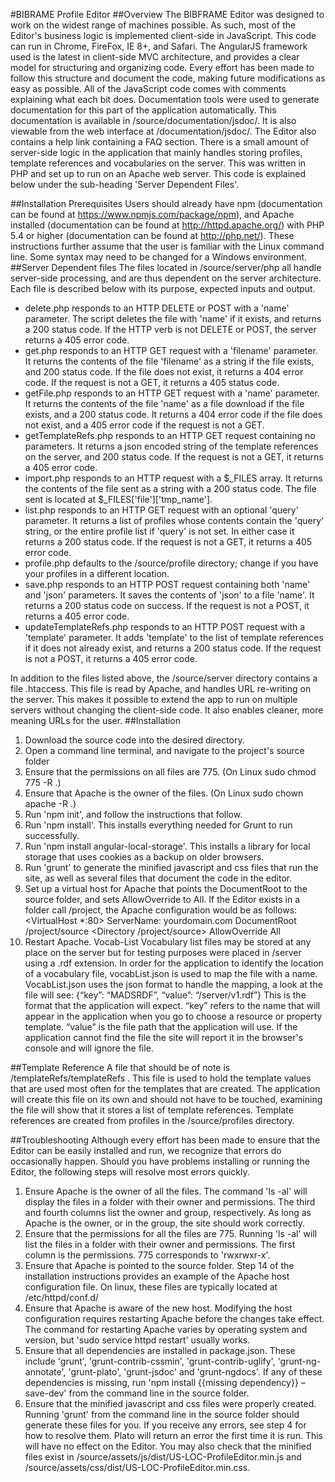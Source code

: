 #BIBRAME Profile Editor
##Overview
The BIBFRAME Editor was designed to work on the widest range of machines possible. As such, most of the Editor's business logic is implemented client-side in JavaScript. This code can run in Chrome, FireFox, IE 8+, and Safari. The AngularJS framework used is the latest in client-side MVC architecture, and provides a clear model for structuring and organizing code. Every effort has been made to follow this structure and document the code, making future modifications as easy as possible.
All of the JavaScript code comes with comments explaining what each bit does. Documentation tools were used to generate documentation for this part of the application automatically. This documentation is available in /source/documentation/jsdoc/. It is also viewable from the web interface at /documentation/jsdoc/. The Editor also contains a help link containing a FAQ section.
There is a small amount of server-side logic in the application that mainly handles storing profiles, template references and vocabularies on the server. This was written in PHP and set up to run on an Apache web server. This code is explained below under the sub-heading 'Server Dependent Files'.

##Installation Prerequisites
Users should already have npm (documentation can be found at https://www.npmjs.com/package/npm), and Apache installed (documentation can be found at http://httpd.apache.org/) with PHP 5.4 or higher (documentation can be found at http://php.net/). These instructions further assume that the user is familiar with the Linux command line. Some syntax may need to be changed for a Windows environment.
##Server Dependent files
The files located in /source/server/php all handle server-side processing, and are thus dependent on the server architecture. Each file is described below with its purpose, expected inputs and output.
* delete.php responds to an HTTP DELETE or POST with a 'name' parameter. The script deletes the file with 'name' if it exists, and returns a 200 status code. If the HTTP verb is not DELETE or POST, the server returns a 405 error code.
* get.php responds to an HTTP GET request with a 'filename' parameter. It returns the contents of the file 'filename' as a string if the file exists, and 200 status code. If the file does not exist, it returns a 404 error code. If the request is not a GET, it returns a 405 status code.
* getFile.php responds to an HTTP GET request with a 'name' parameter. It returns the contents of the file 'name' as a file download if the file exists, and a 200 status code. It returns a 404 error code if the file does not exist, and a 405 error code if the request is not a GET.
* getTemplateRefs.php responds to an HTTP GET request containing no parameters. It returns a json encoded string of the template references on the server, and 200 status code. If the request is not a GET, it returns a 405 error code.
* import.php responds to an HTTP request with a $_FILES array. It returns the contents of the file sent as a string with a 200 status code. The file sent is located at $_FILES['file']['tmp_name'].
* list.php responds to an HTTP GET request with an optional 'query' parameter. It returns a list of profiles whose contents contain the 'query' string, or the entire profile list if 'query' is not set. In either case it returns a 200 status code. If the request is not a GET, it returns a 405 error code.
* profile.php defaults to the /source/profile directory; change if you have your profiles in a different location.
* save.php responds to an HTTP POST request containing both 'name' and 'json' parameters. It saves the contents of 'json' to a file 'name'. It returns a 200 status code on success. If the request is not a POST, it returns a 405 error code.
* updateTemplateRefs.php responds to an HTTP POST request with a 'template' parameter. It adds 'template' to the list of template references if it does not already exist, and returns a 200 status code. If the request is not a POST, it returns a 405 error code.

In addition to the files listed above, the /source/server directory contains a file .htaccess. This file is read by Apache, and handles URL re-writing on the server. This makes it possible to extend the app to run on multiple servers without changing the client-side code. It also enables cleaner, more meaning URLs for the user.
##Installation
1.	Download the source code into the desired directory.
2.	Open a command line terminal, and navigate to the project's source folder
3.	Ensure that the permissions on all files are 775. (On Linux sudo chmod 775 -R .)
4.	Ensure that Apache is the owner of the files. (On Linux sudo chown apache -R .)
5.	Run 'npm init', and follow the instructions that follow.
6.	Run 'npm install'. This installs everything needed for Grunt to run successfully.
7.	Run 'npm install angular-local-storage'. This installs a library for local storage that uses cookies as a backup on older browsers.
8.	Run 'grunt' to generate the minified javascript and css files that run the site, as well as several files that document the code in the editor.
9.	Set up a virtual host for Apache that points the DocumentRoot to the source folder, and sets AllowOverride to All. If the Editor exists in a folder call /project, the Apache configuration would be as follows:
		<VirtualHost *:80>
			ServerName: yourdomain.com
			DocumentRoot /project/source
		</VirtualHost>
		<Directory /project/source>
			AllowOverride All
		</Directory>
10.	Restart Apache.
Vocab-List
Vocabulary list files may be stored at any place on the server but for testing purposes were placed in /server using a .rdf extension. In order for the application to identify the location of a vocabulary file, vocabList.json is used to map the file with a name.
	VocabList.json uses the json format to handle the mapping, a look at the file will see:
		{“key”: “MADSRDF”, “value”: “/server/v1.rdf”}
This is the format that the application will expect. “key” refers to the name that will appear in the application when you go to choose a resource or property template. “value” is the file path that the application will use. If the application cannot find the file the site will report it in the browser's console and will ignore the file.

##Template Reference
A file that should be of note is /templateRefs/templateRefs . This file is used to hold the template values that are used most often for the templates that are created. The application will create this file on its own and should not have to be touched, examining the file will show that it stores a list of template references. Template references are created from profiles in the /source/profiles directory.

##Troubleshooting
Although every effort has been made to ensure that the Editor can be easily installed and run, we recognize that errors do occasionally happen. Should you have problems installing or running the Editor, the following steps will resolve most errors quickly.

1. Ensure Apache is the owner of all the files. The command 'ls -al' will display the files in a folder with their owner and permissions. The third and fourth columns list the owner and group, respectively. As long as Apache is the owner, or in the group, the site should work correctly.
2. Ensure that the permissions for all the files are 775. Running 'ls -al' will list the files in a folder with their owner and permissions. The first column is the permissions. 775 corresponds to 'rwxrwxr-x'.
3. Ensure that Apache is pointed to the source folder. Step 14 of the installation instructions provides an example of the Apache host configuration file. On linux, these files are typically located at /etc/httpd/conf.d/
4. Ensure that Apache is aware of the new host. Modifying the host configuration requires restarting Apache before the changes take effect. The command for restarting Apache varies by operating system and version, but 'sudo service httpd restart' usually works.
5. Ensure that all dependencies are installed in package.json. These include 'grunt', 'grunt-contrib-cssmin', 'grunt-contrib-uglify', 'grunt-ng-annotate', 'grunt-plato', 'grunt-jsdoc' and 'grunt-ngdocs'. If any of these dependencies is missing, run 'npm install {{missing dependency}} –save-dev' from the command line in the source folder.
6. Ensure that the minified javascript and css files were properly created. Running 'grunt' from the command line in the source folder should generate these files for you. If you receive any errors, see step 4 for how to resolve them. Plato will return an error the first time it is run. This will have no effect on the Editor. You may also check that the minified files exist in /source/assets/js/dist/US-LOC-ProfileEditor.min.js and /source/assets/css/dist/US-LOC-ProfileEditor.min.css.
